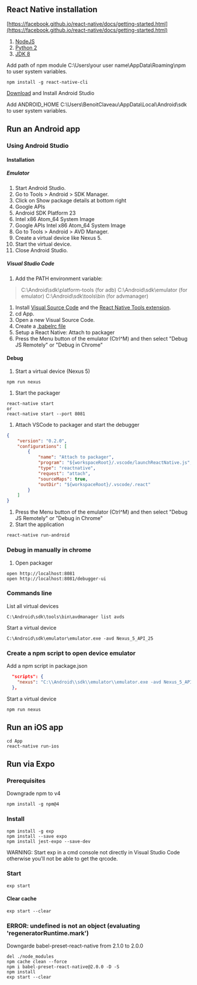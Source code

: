 ## React Native installation

[https://facebook.github.io/react-native/docs/getting-started.html](https://facebook.github.io/react-native/docs/getting-started.html)

1. [NodeJS](https://nodejs.org/en/download/)
2. [Python 2](https://www.python.org/downloads/)
3. [JDK 8](http://www.oracle.com/technetwork/java/javase/downloads/jdk8-downloads-2133151.html)

Add path of npm module C:\Users\your user name\AppData\Roaming\npm to user system variables.

```shell
npm install -g react-native-cli
```

[Download](https://developer.android.com/studio/index.html) and Install Android Studio

Add ANDROID_HOME C:\Users\BenoitClaveau\AppData\Local\Android\sdk to user system variables.

## Run an Android app

### Using Android Studio

#### Installation

##### Emulator

1. Start Android Studio.
1. Go to Tools > Android > SDK Manager.
1. Click on Show package details at bottom right
  1. Google APIs
  1. Android SDK Platform 23
  1. Intel x86 Atom_64 System Image
  1. Google APIs Intel x86 Atom_64 System Image
1. Go to Tools > Android > AVD Manager.
1. Create a virtual device like Nexus 5.
1. Start the virtual device.
1. Close Android Studio.

##### Visual Studio Code

1. Add the PATH environment variable:
> C:\Android\sdk\platform-tools (for adb)
> C:\Android\sdk\emulator (for emulator)
> C:\Android\sdk\tools\bin (for advmanager)
1. Install [Visual Source Code](https://code.visualstudio.com) and the [React Native Tools extension](https://github.com/Microsoft/vscode-react-native).
1. cd App.
1. Open a new Visual Source Code.
1. Create a [.babelrc file](https://github.com/Microsoft/vscode-react-native)
1. Setup a React Native: Attach to packager
1. Press the Menu button of the emulator (Ctrl^M) and then select "Debug JS Remotely" or "Debug in Chrome"

#### Debug

1. Start a virtual device (Nexus 5)

```shell
npm run nexus
```
1. Start the packager

```shell
react-native start
or
react-native start --port 8081
```
1. Attach VSCode to packager and start the debugger

```launch.json
{
    "version": "0.2.0",
    "configurations": [
        {
            "name": "Attach to packager",
            "program": "${workspaceRoot}/.vscode/launchReactNative.js",
            "type": "reactnative",
            "request": "attach",
            "sourceMaps": true,
            "outDir": "${workspaceRoot}/.vscode/.react"
        }
    ]
}
```
1. Press the Menu button of the emulator (Ctrl^M) and then select "Debug JS Remotely" or "Debug in Chrome"
1. Start the application

```shell
react-native run-android
```

### Debug in manually in chrome

1. Open packager

```shell
open http://localhost:8081
open http://localhost:8081/debugger-ui
```

### Commands line

List all virtual devices

```shell
C:\Android\sdk\tools\bin\avdmanager list avds
```

Start a virtual device

```shell
C:\Android\sdk\emulator\emulator.exe -avd Nexus_5_API_25
```

### Create a npm script to open device emulator

Add a npm script in package.json

```json
  "scripts": {
    "nexus": "C:\\Android\\sdk\\emulator\\emulator.exe -avd Nexus_5_API_25"
  },
```

Start a virtual device

```shell
npm run nexus
```

## Run an iOS app

```shell
cd App
react-native run-ios
```

## Run via Expo

### Prerequisites

Downgrade npm to v4

```shell
npm install -g npm@4
```

### Install

```shell
npm install -g exp
npm install --save expo
npm install jest-expo --save-dev
```

WARNING: Start exp in a cmd console not directly in Visual Studio Code otherwise you'll not be able to get the qrcode.

### Start

```shell
exp start
```

#### Clear cache

```shell
exp start --clear
```

### ERROR: undefined is not an object (evaluating 'regeneratorRuntime.mark')

Downgarde babel-preset-react-native from 2.1.0 to 2.0.0

```shell
del ./node_modules
npm cache clean --force
npm i babel-preset-react-native@2.0.0 -D -S
npm install
exp start --clear
```
